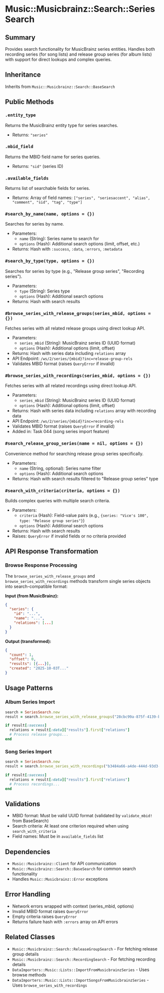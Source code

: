 # Music::Musicbrainz::Search::SeriesSearch

## Summary
Provides search functionality for MusicBrainz series entities. Handles both recording series (for song lists) and release group series (for album lists) with support for direct lookups and complex queries.

## Inheritance
Inherits from `Music::Musicbrainz::Search::BaseSearch`

## Public Methods

### `.entity_type`
Returns the MusicBrainz entity type for series searches.
- Returns: `"series"`

### `.mbid_field`
Returns the MBID field name for series queries.
- Returns: `"sid"` (series ID)

### `.available_fields`
Returns list of searchable fields for series.
- Returns: Array of field names: `["series", "seriesaccent", "alias", "comment", "sid", "tag", "type"]`

### `#search_by_name(name, options = {})`
Searches for series by name.
- Parameters:
  - `name` (String): Series name to search for
  - `options` (Hash): Additional search options (limit, offset, etc.)
- Returns: Hash with `:success`, `:data`, `:errors`, `:metadata`

### `#search_by_type(type, options = {})`
Searches for series by type (e.g., "Release group series", "Recording series").
- Parameters:
  - `type` (String): Series type
  - `options` (Hash): Additional search options
- Returns: Hash with search results

### `#browse_series_with_release_groups(series_mbid, options = {})`
Fetches series with all related release groups using direct lookup API.
- Parameters:
  - `series_mbid` (String): MusicBrainz series ID (UUID format)
  - `options` (Hash): Additional options (limit, offset)
- Returns: Hash with series data including `relations` array
- API Endpoint: `/ws/2/series/{mbid}?inc=release-group-rels`
- Validates MBID format (raises `QueryError` if invalid)

### `#browse_series_with_recordings(series_mbid, options = {})`
Fetches series with all related recordings using direct lookup API.
- Parameters:
  - `series_mbid` (String): MusicBrainz series ID (UUID format)
  - `options` (Hash): Additional options (limit, offset)
- Returns: Hash with series data including `relations` array with recording data
- API Endpoint: `/ws/2/series/{mbid}?inc=recording-rels`
- Validates MBID format (raises `QueryError` if invalid)
- Added in: Task 044 (song series import feature)

### `#search_release_group_series(name = nil, options = {})`
Convenience method for searching release group series specifically.
- Parameters:
  - `name` (String, optional): Series name filter
  - `options` (Hash): Additional search options
- Returns: Hash with search results filtered to "Release group series" type

### `#search_with_criteria(criteria, options = {})`
Builds complex queries with multiple search criteria.
- Parameters:
  - `criteria` (Hash): Field-value pairs (e.g., `{series: "Vice's 100", type: "Release group series"}`)
  - `options` (Hash): Additional search options
- Returns: Hash with search results
- Raises: `QueryError` if invalid fields or no criteria provided

## API Response Transformation

### Browse Response Processing
The `browse_series_with_release_groups` and `browse_series_with_recordings` methods transform single series objects into search-compatible format:

**Input (from MusicBrainz):**
```json
{
  "series": {
    "id": "...",
    "name": "...",
    "relations": [...]
  }
}
```

**Output (transformed):**
```json
{
  "count": 1,
  "offset": 0,
  "results": [{...}],
  "created": "2025-10-03T..."
}
```

## Usage Patterns

### Album Series Import
```ruby
search = SeriesSearch.new
result = search.browse_series_with_release_groups("28cbc99a-875f-4139-b8b0-f1dd520ec62c")

if result[:success]
  relations = result[:data]["results"].first["relations"]
  # Process release groups...
end
```

### Song Series Import
```ruby
search = SeriesSearch.new
result = search.browse_series_with_recordings("b3484a66-a4de-444d-93d3-c99a73656905")

if result[:success]
  relations = result[:data]["results"].first["relations"]
  # Process recordings...
end
```

## Validations
- MBID format: Must be valid UUID format (validated by `validate_mbid!` from BaseSearch)
- Search criteria: At least one criterion required when using `search_with_criteria`
- Field names: Must be in `available_fields` list

## Dependencies
- `Music::Musicbrainz::Client` for API communication
- `Music::Musicbrainz::Search::BaseSearch` for common search functionality
- Handles `Music::Musicbrainz::Error` exceptions

## Error Handling
- Network errors wrapped with context (series_mbid, options)
- Invalid MBID format raises `QueryError`
- Empty criteria raises `QueryError`
- Returns failure hash with `:errors` array on API errors

## Related Classes
- `Music::Musicbrainz::Search::ReleaseGroupSearch` - For fetching release group details
- `Music::Musicbrainz::Search::RecordingSearch` - For fetching recording details
- `DataImporters::Music::Lists::ImportFromMusicbrainzSeries` - Uses browse methods
- `DataImporters::Music::Lists::ImportSongsFromMusicbrainzSeries` - Uses `browse_series_with_recordings`
